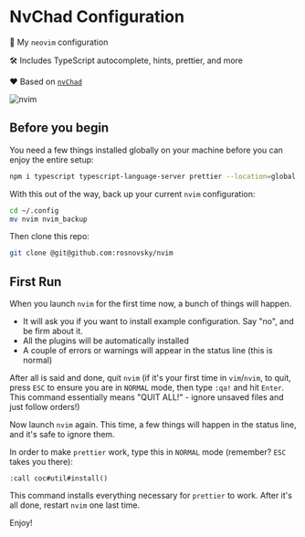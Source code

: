 # NvChad Configuration

📝 My `neovim` configuration 

🛠 Includes TypeScript autocomplete, hints, prettier, and more

❤️ Based on [`nvChad`](https://nvchad.com)

![nvim](https://user-images.githubusercontent.com/2508576/230222564-9d18160a-9545-4e21-a0fb-ed89c4ba8105.gif)


## Before you begin

You need a few things installed globally on your machine before you can enjoy the entire setup:

```sh
npm i typescript typescript-language-server prettier --location=global
```

With this out of the way, back up your current `nvim` configuration:

```sh
cd ~/.config
mv nvim nvim_backup
```

Then clone this repo:

```sh
git clone @git@github.com:rosnovsky/nvim
```

## First Run

When you launch `nvim` for the first time now, a bunch of things will happen. 

- It will ask you if you want to install example configuration. Say "no", and be firm about it.
- All the plugins will be automatically installed
- A couple of errors or warnings will appear in the status line (this is normal)

After all is said and done, quit `nvim` (if it's your first time in `vim`/`nvim`, to quit, press `ESC` to ensure you are in `NORMAL` mode, then type `:qa!` and hit `Enter`. This command essentially means "QUIT ALL!" - ignore unsaved files and just follow orders!)

Now launch `nvim` again. This time, a few things will happen in the status line, and it's safe to ignore them. 

In order to make `prettier` work, type this in `NORMAL` mode (remember? `ESC` takes you there):

```vim
:call coc#util#install()
```

This command installs everything necessary for `prettier` to work. After it's all done, restart `nvim` one last time.

Enjoy!
